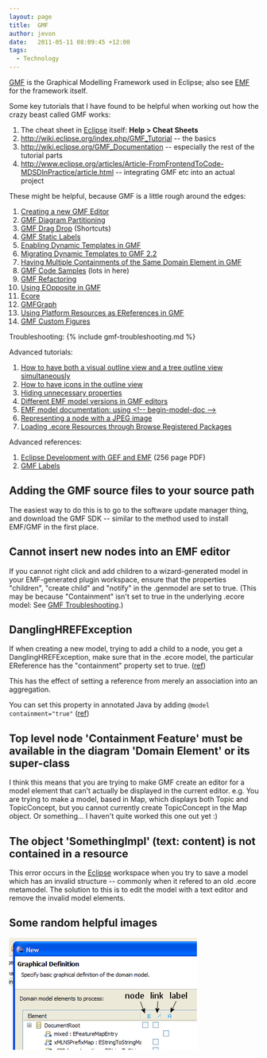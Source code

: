 ```yaml
---
layout: page
title:  GMF
author: jevon
date:   2011-05-11 08:09:45 +12:00
tags:
  - Technology
---
```


[GMF](gmf.md) is the Graphical Modelling Framework used in Eclipse; also see [EMF](emf.md) for the framework itself.

Some key tutorials that I have found to be helpful when working out how the crazy beast called GMF works:
1. The cheat sheet in [Eclipse](eclipse.md) itself: **Help > Cheat Sheets**
1. http://wiki.eclipse.org/index.php/GMF_Tutorial -- the basics
1. http://wiki.eclipse.org/GMF_Documentation -- especially the rest of the tutorial parts
1. http://www.eclipse.org/articles/Article-FromFrontendToCode-MDSDInPractice/article.html -- integrating GMF etc into an actual project

These might be helpful, because GMF is a little rough around the edges:
1. [Creating a new GMF Editor](creating-a-new-gmf-editor.md)
1. [GMF Diagram Partitioning](gmf-diagram-partitioning.md)
1. [GMF Drag Drop](gmf-drag-drop.md) (Shortcuts)
1. [GMF Static Labels](gmf-static-labels.md)
1. [Enabling Dynamic Templates in GMF](enabling-dynamic-templates-in-gmf.md)
1. [Migrating Dynamic Templates to GMF 2.2](migrating-dynamic-templates-to-gmf-2-2.md)
1. [Having Multiple Containments of the Same Domain Element in GMF](having-multiple-containments-of-the-same-domain-element-in-gmf.md)
1. [GMF Code Samples](gmf-code-samples.md) (lots in here)
1. [GMF Refactoring](gmf-refactoring.md)
1. [Using EOpposite in GMF](using-eopposite-in-gmf.md)
1. [Ecore](ecore.md)
1. [GMFGraph](gmfgraph.md)
1. [Using Platform Resources as EReferences in GMF](using-platform-resources-as-ereferences-in-gmf.md)
1. [GMF Custom Figures](gmf-custom-figures.md)

Troubleshooting:
{% include gmf-troubleshooting.md %}

Advanced tutorials:
1. <a href="http://dev.eclipse.org/newslists/news.eclipse.modeling.gmf/msg02849.html">How to have both a visual outline view and a tree outline view simultaneously</a>
1. <a href="http://dev.eclipse.org/newslists/news.eclipse.modeling.gmf/msg00341.html">How to have icons in the outline view</a>
1. <a href="http://dev.eclipse.org/newslists/news.eclipse.modeling.gmf/msg15217.html">Hiding unnecessary properties</a>
1. <a href="http://dev.eclipse.org/newslists/news.eclipse.modeling.gmf/msg12453.html">Different EMF model versions in GMF editors</a>
1. <a href="http://dev.eclipse.org/newslists/news.eclipse.tools.emf/msg19591.html">EMF model documentation: using &lt;!-- begin-model-doc --&gt;</a>
1. <a href="http://dev.eclipse.org/newslists/news.eclipse.modeling.gmf/msg15911.html">Representing a node with a JPEG image</a>
1. <a href="http://www.eclipse.org/forums/index.php/m/669505/">Loading .ecore Resources through Browse Registered Packages</a>

Advanced references:
1. <a href="http://publib-b.boulder.ibm.com/Redbooks.nsf/RedbookAbstracts/sg246302.html">Eclipse Development with GEF and EMF</a> (256 page PDF)
1. <a href="http://wiki.eclipse.org/GMF_Labels">GMF Labels</a>

## Adding the GMF source files to your source path
The easiest way to do this is to go to the software update manager thing, and download the GMF SDK -- similar to the method used to install EMF/GMF in the first place.

## Cannot insert new nodes into an EMF editor
If you cannot right click and add children to a wizard-generated model in your EMF-generated plugin workspace, ensure that the properties "children", "create child" and "notify" in the .genmodel are set to true. (This may be because "Containment" isn't set to true in the underlying .ecore model: See [GMF Troubleshooting](gmf-troubleshooting.md).)

## DanglingHREFException
If when creating a new model, trying to add a child to a node, you get a DanglingHREFException, make sure that in the .ecore model, the particular EReference has the "containment" property set to true. (<a href="http://dev.eclipse.org/newslists/news.eclipse.tools.emf/msg18498.html">ref</a>)

This has the effect of setting a reference from merely an association into an aggregation.

You can set this property in annotated Java by adding
`@model containment="true"`
(<a href="http://www.persiflage-n-piffle.com/blog/2007/04/emf-containment-behaviour/">ref</a>)

## Top level node 'Containment Feature' must be available in the diagram 'Domain Element' or its super-class
I think this means that you are trying to make GMF create an editor for a model element that can't actually be displayed in the current editor. e.g. You are trying to make a model, based in Map, which displays both Topic and TopicConcept, but you cannot currently create TopicConcept in the Map object. Or something... I haven't quite worked this one out yet :)

## The object 'SomethingImpl' (text: content) is not contained in a resource
This error occurs in the [Eclipse](eclipse.md) workspace when you try to save a model which has an invalid structure -- commonly when it refered to an old .ecore metamodel. The solution to this is to edit the model with a text editor and remove the invalid model elements.

## Some random helpful images
<img src="/img/emf-graphical-definition.png">
